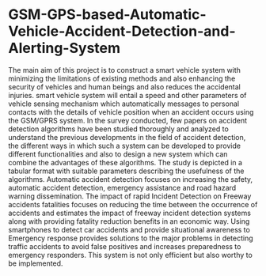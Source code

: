 # GSM-GPS-based-Automatic-Vehicle-Accident-Detection-and-Alerting-System
The main aim of this project is to construct a smart vehicle system with minimizing the limitations of existing methods and also enhancing the security of vehicles and human beings and also reduces the accidental injuries. smart vehicle system will entail a speed and other parameters of vehicle sensing mechanism which automatically messages to personal contacts with the details of vehicle position when an accident occurs using the GSM/GPRS system.   In the survey conducted, few papers on accident detection algorithms have been studied thoroughly and analyzed to understand the previous developments in the field of accident detection, the different ways in which such a system can be developed to provide different functionalities and also to design a new system which can combine the advantages of these algorithms. The study is depicted in a tabular format with suitable parameters describing the usefulness of the algorithms. Automatic accident detection focuses on increasing the safety, automatic accident detection, emergency assistance and road hazard warning dissemination. The impact of rapid Incident Detection on Freeway accidents fatalities focuses on reducing the time between the occurrence of accidents and estimates the impact of freeway incident detection systems along with providing fatality reduction benefits in an economic way. Using smartphones to detect car accidents and provide situational awareness to Emergency response provides solutions to the major problems in detecting traffic accidents to avoid false positives and increases preparedness to emergency responders. This system is not only efficient but also worthy to be implemented.  
